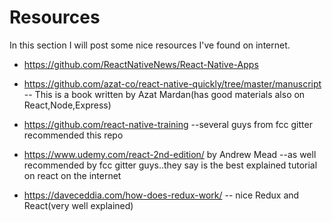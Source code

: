 # Resources

In this section I will post some nice resources I've found on internet.

* https://github.com/ReactNativeNews/React-Native-Apps

* https://github.com/azat-co/react-native-quickly/tree/master/manuscript
    -- This is a book written by Azat Mardan(has good materials also on React,Node,Express)

* https://github.com/react-native-training
    --several guys from fcc gitter recommended this repo

* https://www.udemy.com/react-2nd-edition/ by Andrew Mead
    --as well recommended by fcc gitter guys..they say is the best explained tutorial on react on the internet

* https://daveceddia.com/how-does-redux-work/ -- nice Redux and React(very well explained)
